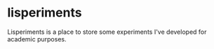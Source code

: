 lisperiments
============

Lisperiments is a place to store some experiments I've developed for academic purposes.
